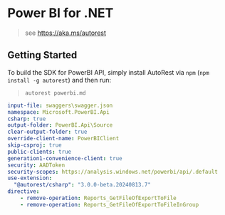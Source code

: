 # Power BI for .NET
> see https://aka.ms/autorest 

## Getting Started 
To build the SDK for PowerBI API, simply install AutoRest via `npm` (`npm install -g autorest`) and then run:
> `autorest powerbi.md`

``` yaml
input-file: swaggers\swagger.json
namespace: Microsoft.PowerBI.Api
csharp: true
output-folder: PowerBI.Api\Source
clear-output-folder: true
override-client-name: PowerBIClient
skip-csproj: true
public-clients: true
generation1-convenience-client: true
security: AADToken
security-scopes: https://analysis.windows.net/powerbi/api/.default
use-extension:
  "@autorest/csharp": "3.0.0-beta.20240813.7"
directive:
    - remove-operation: Reports_GetFileOfExportToFile
    - remove-operation: Reports_GetFileOfExportToFileInGroup
```
